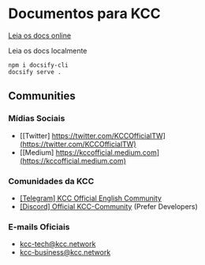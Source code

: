 # Documentos para KCC

[Leia os docs online](https://docs.kcc.io)

Leia os docs localmente
```
npm i docsify-cli
docsify serve .
```

## Communities

### Mídias Sociais
- [[Twitter] https://twitter.com/KCCOfficialTW](https://twitter.com/KCCOfficialTW)
- [[Medium] https://kccofficial.medium.com](https://kccofficial.medium.com)

### Comunidades da KCC
- [[Telegram] KCC Official English Community](https://t.me/KCCOfficialEnglishCommunity)
- [[Discord] Official KCC-Community](https://discord.gg/H5ucJydSyd) (Prefer Developers)

### E-mails Oficiais
- [kcc-tech@kcc.network](mailto:kcc-tech@kcc.network)
- [kcc-business@kcc.network](mailto:kcc-business@kcc.network)
